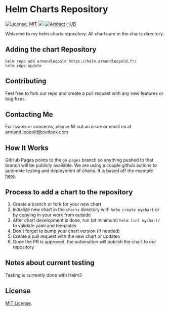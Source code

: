 # Helm Charts Repository

[![License: MIT](https://img.shields.io/badge/License-MIT-green.svg)](https://opensource.org/licenses/MIT)
[![](https://github.com/armandleopold/helm/workflows/Release%20Charts/badge.svg?branch=master)](https://github.com//armandleopold/helm/actions)
[![Artifact HUB](https://img.shields.io/endpoint?url=https://artifacthub.io/badge/repository/armandleopold)](https://artifacthub.io/packages/search?repo=armandleopold)


Welcome to my helm charts repository. All charts are in the charts directory.

## Adding the chart Repository

```
helm repo add armandleopold https://helm.armandleopold.fr/
helm repo update
```

## Contributing

Feel free to fork our repo and create a pull request with any new features or bug fixes.

## Contacting Me

For issues or concerns, please fill out an issue or email us at armand.leopold@outlook.com

## How It Works

GitHub Pages points to the `gh-pages` branch so anything pushed to that branch will be publicly available. We are using a couple github actions to automate testing and deployment of charts. It is based off the example [here](https://github.com/helm/charts-repo-actions-demo).

## Process to add a chart to the repository

1. Create a branch or fork for your new chart
1. Initialize new chart in the `charts` directory with `helm create mychart` or by copying in your work from outside
1. After chart development is done, run (at minimum) `helm lint mychart/` to validate yaml and templates
1. Don't forget to bump your chart version (if needed)
1. Create a pull request with the new chart or updates
1. Once the PR is approved, the automation will publish the chart to our repository

## Notes about current testing

Testing is currently done with Helm3

## License

[MIT License](./LICENSE).
